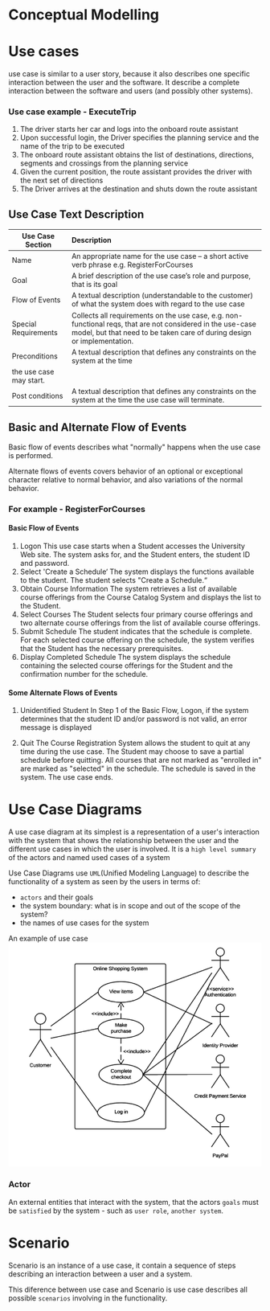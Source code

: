 # Conceptual Modelling

# Use cases
use case is similar to a user story, because it also describes one specific interaction between the user and the software. It  describe a complete interaction
between the software and users (and possibly other systems).

### Use case example - ExecuteTrip
1. The driver starts her car and logs into the onboard route
assistant
2. Upon successful login, the Driver specifies the planning service
and the name of the trip to be executed
3. The onboard route assistant obtains the list of destinations,
directions, segments and crossings from the planning service
4. Given the current position, the route assistant provides the driver
with the next set of directions
5. The Driver arrives at the destination and shuts down the route
assistant

##  Use Case Text Description
| Use Case Section | Description| 
| ------------- |:-------------|
| Name | An appropriate name for the use case – a short active verb phrase e.g. RegisterForCourses | 
| Goal | A brief description of the use case’s role and purpose, that is its goal      |  
| Flow of Events | A textual description (understandable to the customer) of what the system does with regard to the use case     |
| Special Requirements | Collects all requirements on the use case, e.g. non-functional reqs, that are not considered in the use-case model, but that need to be taken care of during design or implementation.      |
| Preconditions | A textual description that defines any constraints on the system at the time
the use case may start. |  
| Post conditions | A textual description that defines any constraints on the system at the time the use case will terminate.|
## Basic and Alternate Flow of Events
Basic flow of events describes what "normally" happens when the use case is performed. 

Alternate flows of events covers behavior of an optional or exceptional character relative to normal behavior, and also variations of the normal behavior.

### For example - RegisterForCourses
#### Basic Flow of Events
1. Logon This use case starts when a Student accesses the University Web site.
The system asks for, and the Student enters, the student ID and password.
2. Select 'Create a Schedule‘ The system displays the functions available to the student. The student selects "Create a Schedule.“
3. Obtain Course Information The system retrieves a list of available course offerings from the Course Catalog System and displays the list to the Student.
4. Select Courses The Student selects four primary course offerings and two alternate course offerings from the list of available course offerings.
5. Submit Schedule The student indicates that the schedule is complete. For each selected course offering on the schedule, the system verifies that the Student has the necessary prerequisites.
6. Display Completed Schedule The system displays the schedule containing the selected course offerings for the Student and the confirmation number for the schedule.

#### Some Alternate Flows of Events
1. Unidentified Student
In Step 1 of the Basic Flow, Logon, if the system determines that the student ID and/or password is not valid, an error message is
displayed

2. Quit
The Course Registration System allows the student to quit at any time during the use case. The Student may choose to save a partial
schedule before quitting. All courses that are not marked as "enrolled in" are marked as "selected" in the schedule. The schedule is saved in the system. The use case ends.
# Use Case Diagrams
A use case diagram at its simplest is a representation of a user's interaction with the system that shows the relationship between the user and the different use cases in which the user is involved. It is a `high level summary` of the actors and named used cases of a system

Use Case Diagrams use `UML`(Unified Modeling Language) to describe the functionality of a system as seen by the users in terms of:
* `actors` and their goals
* the system boundary: what is in scope and out of the scope of the system?
* the names of use cases for the system

An example of use case
![Automatically adapting to change](Assets/UMLusecase.png)

### Actor
An external entities that interact with the system, that the actors `goals` must be `satisfied` by the system - such as `user role`, `another system`. 

# Scenario
Scenario is an instance of a use case, it contain a sequence of steps describing an interaction between a user and a system.

This diference between use case and Scenario is use case describes all possible `scenarios` involving in the functionality.




